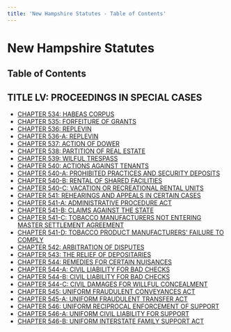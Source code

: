 ```yaml
---
title: 'New Hampshire Statutes - Table of Contents'
---
```


New Hampshire Statutes
======================

Table of Contents
-----------------

TITLE LV: PROCEEDINGS IN SPECIAL CASES
--------------------------------------

-   [CHAPTER 534: HABEAS CORPUS](534.html)
-   [CHAPTER 535: FORFEITURE OF GRANTS](535.html)
-   [CHAPTER 536: REPLEVIN](536.html)
-   [CHAPTER 536-A: REPLEVIN](536-A.html)
-   [CHAPTER 537: ACTION OF DOWER](537.html)
-   [CHAPTER 538: PARTITION OF REAL ESTATE](538.html)
-   [CHAPTER 539: WILFUL TRESPASS](539.html)
-   [CHAPTER 540: ACTIONS AGAINST TENANTS](540.html)
-   [CHAPTER 540-A: PROHIBITED PRACTICES AND SECURITY
    DEPOSITS](540-A.html)
-   [CHAPTER 540-B: RENTAL OF SHARED FACILITIES](540-B.html)
-   [CHAPTER 540-C: VACATION OR RECREATIONAL RENTAL UNITS](540-C.html)
-   [CHAPTER 541: REHEARINGS AND APPEALS IN CERTAIN CASES](541.html)
-   [CHAPTER 541-A: ADMINISTRATIVE PROCEDURE ACT](541-A.html)
-   [CHAPTER 541-B: CLAIMS AGAINST THE STATE](541-B.html)
-   [CHAPTER 541-C: TOBACCO MANUFACTURERS NOT ENTERING MASTER SETTLEMENT
    AGREEMENT](541-C.html)
-   [CHAPTER 541-D: TOBACCO PRODUCT MANUFACTURERS' FAILURE TO
    COMPLY](541-D.html)
-   [CHAPTER 542: ARBITRATION OF DISPUTES](542.html)
-   [CHAPTER 543: THE RELIEF OF DEPOSITARIES](543.html)
-   [CHAPTER 544: REMEDIES FOR CERTAIN NUISANCES](544.html)
-   [CHAPTER 544-A: CIVIL LIABILITY FOR BAD CHECKS](544-A.html)
-   [CHAPTER 544-B: CIVIL LIABILITY FOR BAD CHECKS](544-B.html)
-   [CHAPTER 544-C: CIVIL DAMAGES FOR WILLFUL CONCEALMENT](544-C.html)
-   [CHAPTER 545: UNIFORM FRAUDULENT CONVEYANCES ACT](545.html)
-   [CHAPTER 545-A: UNIFORM FRAUDULENT TRANSFER ACT](545-A.html)
-   [CHAPTER 546: UNIFORM RECIPROCAL ENFORCEMENT OF SUPPORT](546.html)
-   [CHAPTER 546-A: UNIFORM CIVIL LIABILITY FOR SUPPORT](546-A.html)
-   [CHAPTER 546-B: UNIFORM INTERSTATE FAMILY SUPPORT ACT](546-B.html)
